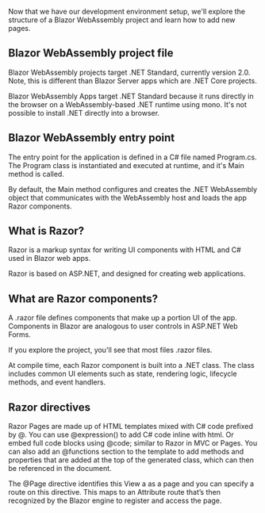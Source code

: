 Now that we have our development environment setup, we'll explore the structure of a Blazor WebAssembly project and learn how to add new pages.

## Blazor WebAssembly project file

Blazor WebAssembly projects target .NET Standard, currently version 2.0. Note, this is different than Blazor Server apps which are .NET Core projects.

Blazor WebAssembly Apps target .NET Standard because it runs directly in the browser on a WebAssembly-based .NET runtime using mono. It's not possible to install .NET directly into a browser.

## Blazor WebAssembly entry point 

The entry point for the application is defined in a C# file named Program.cs. The Program class is instantiated and executed at runtime, and it's Main method is called. 

By default, the Main method configures and creates the .NET WebAssembly object that communicates with the WebAssembly host and loads the app Razor components.

## What is Razor?

Razor is a markup syntax for writing UI components with HTML and C# used in Blazor web apps.  

Razor is based on ASP.NET, and designed for creating web applications. 

## What are Razor components?

A .razor file defines components that make up a portion UI of the app. Components in Blazor are analogous to user controls in ASP.NET Web Forms.

If you explore the project, you'll see that most files .razor files. 

At compile time, each Razor component is built into a .NET class. The class includes common UI elements such as state, rendering logic, lifecycle methods, and event handlers. 

## Razor directives

Razor Pages are made up of HTML templates mixed with C# code prefixed by @. You can use @expression() to add C# code inline with html. Or embed full code blocks using @code; similar to Razor in MVC or Pages. You can also add an @functions section to the template to add methods and properties that are added at the top of the generated class, which can then be referenced in the document.

The @Page directive identifies this View a as a page and you can specify a route on this directive. This maps to an Attribute route that’s then recognized by the Blazor engine to register and access the page.
